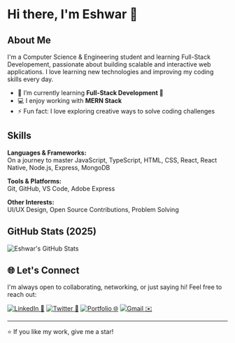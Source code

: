 # Hi there, I'm Eshwar 👋

## About Me
I'm a Computer Science & Engineering student and learning Full-Stack Developement, passionate about building scalable and interactive web applications. I love learning new technologies and improving my coding skills every day.

- 🌱 I’m currently learning **Full-Stack Development 🚀**
- 💻 I enjoy working with **MERN Stack**
- ⚡ Fun fact: I love exploring creative ways to solve coding challenges

## Skills

**Languages & Frameworks:**  
On a journey to master JavaScript, TypeScript, HTML, CSS, React, React Native, Node.js, Express, MongoDB

**Tools & Platforms:**  
Git, GitHub, VS Code, Adobe Express

**Other Interests:**  
UI/UX Design, Open Source Contributions, Problem Solving  

## GitHub Stats (2025)
![Eshwar's GitHub Stats](https://github-readme-stats.vercel.app/api?username=eshwaroffl&show_icons=true&theme=radical&count_private=true&hide=prs&include_all_commits=true&show=contribs=true&locale=en)

## 🌐 Let's Connect

I'm always open to collaborating, networking, or just saying hi! Feel free to reach out:

[![LinkedIn 🔗](https://img.shields.io/badge/LinkedIn-0077B5?style=flat-square&logo=linkedin&logoColor=white)](https://www.linkedin.com/in/eshwaroffl)
[![Twitter 🔗](https://img.shields.io/badge/Twitter-1DA1F2?style=flat-square&logo=twitter&logoColor=white)](https://twitter.com/EshwarOffl) 
[![Portfolio 🌐](https://img.shields.io/badge/Portfolio-FF5722?style=flat-square&logo=ko-fi&logoColor=white)](https://eshwarofficial-webpage.web.app) 
[![Gmail ✉️](https://img.shields.io/badge/Gmail-D14836?style=flat-square&logo=gmail&logoColor=white)](mailto:eshwaroff15@gmail.com)

---

⭐ If you like my work, give me a star!
